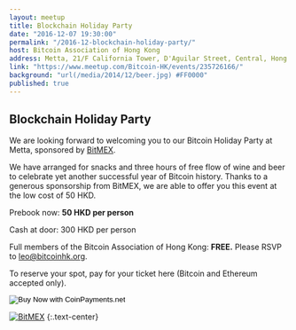 ```yaml
---
layout: meetup
title: Blockchain Holiday Party
date: "2016-12-07 19:30:00"
permalink: "/2016-12-blockchain-holiday-party/"
host: Bitcoin Association of Hong Kong
address: Metta, 21/F California Tower, D'Aguilar Street, Central, Hong Kong
link: "https://www.meetup.com/Bitcoin-HK/events/235726166/"
background: "url(/media/2014/12/beer.jpg) #FF0000"
published: true
---
```


## Blockchain Holiday Party

We are looking forward to welcoming you to our Bitcoin Holiday Party at Metta, sponsored by [BitMEX](https://www.bitmex.com/). 

We have arranged for snacks and three hours of free flow of wine and beer to celebrate yet another successful year of Bitcoin history. Thanks to a generous sponsorship from BitMEX, we are able to offer you this event at the low cost of 50 HKD.

Prebook now: **50 HKD per person**

Cash at door: 300 HKD per person

Full members of the Bitcoin Association of Hong Kong: **FREE.** Please RSVP to leo@bitcoinhk.org.

To reserve your spot, pay for your ticket here (Bitcoin and Ethereum accepted only).  

<form action="https://www.coinpayments.net/index.php" method="post">
	<input type="hidden" name="cmd" value="_pay_simple">
	<input type="hidden" name="reset" value="1">
	<input type="hidden" name="merchant" value="84ffa7d089e5eefdc9ff75f09f948f80">
	<input type="hidden" name="item_name" value="Bitcoin Holiday Party">
	<input type="hidden" name="item_desc" value="Ticket for BAHK&#039;s Holiday Party">
	<input type="hidden" name="currency" value="HKD">
	<input type="hidden" name="amountf" value="50.00000000">
	<input type="hidden" name="want_shipping" value="0">
	<input type="hidden" name="success_url" value="https://www.meetup.com/Bitcoin-HK/events/235726166/">
	<input type="hidden" name="cancel_url" value="https://www.meetup.com/Bitcoin-HK/events/235726166/">
	<input type="image" src="https://www.coinpayments.net/images/pub/CP-main-large.png" alt="Buy Now with CoinPayments.net">
</form>

[![BitMEX](https://www.bitmex.com/img/bitmex-logo-alt.png)](https://www.bitmex.com/)
{:.text-center}
